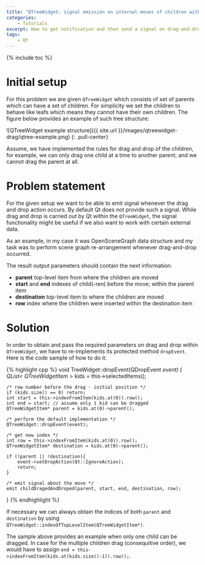 ```yaml
---
title: "QTreeWidget: signal emission on internal moves of children within a set of parents"
categories: 
    - Tutorials
excerpt: How to get notification and then send a signal on drag-and-drop event of QTreeWidget.
tags: 
    - Qt 
---
```


{% include toc %}

# Initial setup

For this problem we are given `QTreeWidget` which consists of set of parents which can have a set of children. For simplicity we set the children to behave like leafs which means they cannot have their own children. The figure below provides an example of such tree structure:

![QTreeWidget example structure]({{ site.url }}/images/qtreewidget-drag/qtree-example.png)
{: .pull-center}

Assume, we have implemented the rules for drag and drop of the children, for example, we can only drag one child at a time to another parent; and we cannot drag the parent at all.

# Problem statement

For the given setup we want to be able to emit signal whenever the drag and drop action occurs. By default Qt does not provide such a signal. While drag and drop is carried out by Qt within the `QTreeWidget`, the signal functionality might be useful if we also want to work with certain external data.

As an example, in my case it was OpenSceneGraph data structure and my task was to perform scene graph re-arrangement whenever drag-and-drop occurred. 

The result output parameters should contain the next information:

* **parent** top-level item from where the children are moved
* **start** and **end** indexes of child(-ren) before the move; within the parent item
* **destination** top-level item to where the children are moved
* **row** index where the children were inserted within the destination item

# Solution

In order to obtain and pass the required parameters on drag and drop within `QTreeWidget`, we have to re-implements its protected method `dropEvent`. Here is the code sample of how to do it:

{% highlight cpp %}
void TreeWidget::dropEvent(QDropEvent *event)
{
    QList< QTreeWidgetItem* > kids = this->selectedItems();

    /* row number before the drag - initial position */
    if (kids.size() == 0) return;
    int start = this->indexFromItem(kids.at(0)).row();
    int end = start; // assume only 1 kid can be dragged
    QTreeWidgetItem* parent = kids.at(0)->parent();

    /* perform the default implementation */
    QTreeWidget::dropEvent(event);

    /* get new index */
    int row = this->indexFromItem(kids.at(0)).row();
    QTreeWidgetItem* destination = kids.at(0)->parent();

    if (!parent || !destination){
        event->setDropAction(Qt::IgnoreAction);
        return;
    }

    /* emit signal about the move */
    emit childDragedAndDroped(parent, start, end, destination, row);
}
{% endhighlight %}

If necessary we can always obtain the indices of both `parent` and `destination` by using `QTreeWidget::indexOfTopLevelItem(QTreeWidgetItem*)`. 

The sample above provides an example when only one child can be dragged. In case for the multiple children drag (consequitive order), we would have to assign `end = this->indexFromItem(kids.at(kids.size()-1)).row();`.
